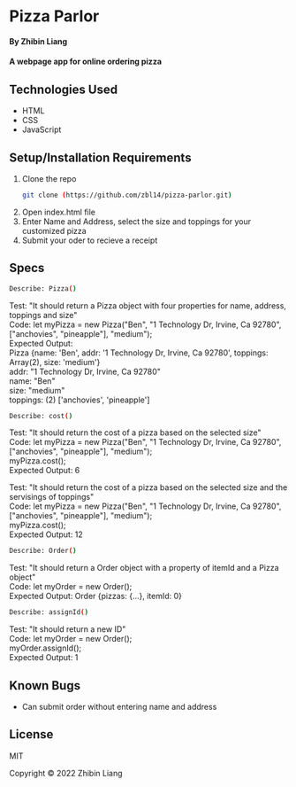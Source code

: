 # Pizza Parlor

#### By Zhibin Liang

#### A webpage app for online ordering pizza

## Technologies Used

* HTML
* CSS
* JavaScript

## Setup/Installation Requirements

1. Clone the repo
    ```sh
    git clone (https://github.com/zbl14/pizza-parlor.git)
    ```
2. Open index.html file
3. Enter Name and Address, select the size and toppings for your customized pizza
4. Submit your oder to recieve a receipt

## Specs
```sh
Describe: Pizza()
```
Test: "It should return a Pizza object with four properties for name, address, toppings and size"\
Code: let myPizza = new Pizza("Ben", "1 Technology Dr, Irvine, Ca 92780", ["anchovies", "pineapple"], "medium");\
Expected Output:\
Pizza {name: 'Ben', addr: '1 Technology Dr, Irvine, Ca 92780', toppings: Array(2), size: 'medium'}\
addr: "1 Technology Dr, Irvine, Ca 92780"\
name: "Ben"\
size: "medium"\
toppings: (2) ['anchovies', 'pineapple']

```sh
Describe: cost()
```
Test: "It should return the cost of a pizza based on the selected size"\
Code: 
let myPizza = new Pizza("Ben", "1 Technology Dr, Irvine, Ca 92780", ["anchovies", "pineapple"], "medium");\
myPizza.cost();\
Expected Output: 6

Test: "It should return the cost of a pizza based on the selected size and the servisings of toppings"\
Code: 
let myPizza = new Pizza("Ben", "1 Technology Dr, Irvine, Ca 92780", ["anchovies", "pineapple"], "medium");\
myPizza.cost();\
Expected Output: 12

```sh
Describe: Order()
```
Test: "It should return a Order object with a property of itemId and a Pizza object"\
Code: let myOrder = new Order();\
Expected Output: Order {pizzas: {…}, itemId: 0} 

```sh
Describe: assignId()
```
Test: "It should return a new ID"\
Code: 
let myOrder = new Order();\
myOrder.assignId();\
Expected Output: 1



## Known Bugs

* Can submit order without entering name and address

## License

MIT

Copyright &copy; 2022 Zhibin Liang 
